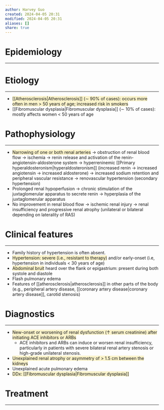 ```yaml
---
author: Harvey Guo
created: 2024-04-05 20:31
modified: 2024-04-05 20:31
aliases: []
share: true
---
```

# Epidemiology
---


# Etiology
---
- <span style="background:rgba(240, 200, 0, 0.2)">[[Atherosclerosis|Atherosclerosis]] (∼ 90% of cases): occurs more often in men > 50 years of age; increased risk in smokers </span>
- [[Fibromuscular dysplasia|Fibromuscular dysplasia]] (∼ 10% of cases): mostly affects women < 50 years of age

# Pathophysiology
---
- <span style="background:rgba(240, 200, 0, 0.2)">Narrowing of one or both renal arteries</span> → obstruction of renal blood flow → ischemia → renin release and activation of the renin-angiotensin-aldosterone system → hyperreninemic [[Primary hyperaldosteronism|hyperaldosteronism]] (increased renin → increased angiotensin → increased aldosterone) → increased sodium retention and peripheral vascular resistance → renovascular hypertension (secondary hypertension) 
- Prolonged renal hypoperfusion → chronic stimulation of the juxtaglomerular apparatus to secrete renin → hyperplasia of the juxtaglomerular apparatus 
- No improvement in renal blood flow → ischemic renal injury → renal insufficiency and progressive renal atrophy (unilateral or bilateral depending on laterality of RAS) 

# Clinical features
---
- Family history of hypertension is often absent.
- <span style="background:rgba(240, 200, 0, 0.2)">Hypertension: severe (i.e., resistant to therapy)</span> and/or early-onset (i.e, hypertension in individuals < 30 years of age) 
- <span style="background:rgba(240, 200, 0, 0.2)">Abdominal bruit</span> heard over the flank or epigastrium: present during both systole and diastole 
- Flash pulmonary edema
- Features of [[atherosclerosis|atherosclerosis]] in other parts of the body (e.g., peripheral artery disease, [[coronary artery disease|coronary artery disease]], carotid stenosis)

# Diagnostics
---
- <span style="background:rgba(240, 200, 0, 0.2)">New-onset or worsening of renal dysfunction (↑ serum creatinine) after initiating ACE inhibitors or ARBs</span>
	- ACE inhibitors and ARBs can induce or worsen renal insufficiency, particularly in patients with severe bilateral renal artery stenosis or high-grade unilateral stenosis.
- <span style="background:rgba(240, 200, 0, 0.2)">Unexplained renal atrophy or asymmetry of > 1.5 cm between the kidneys</span>
- Unexplained acute pulmonary edema
- <span style="background:rgba(240, 200, 0, 0.2)">DDx: [[Fibromuscular dysplasia|Fibromuscular dysplasia]]</span>

# Treatment
---


